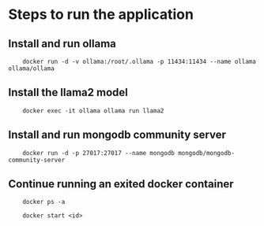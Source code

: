 # Steps to run the application

## Install and run ollama

        docker run -d -v ollama:/root/.ollama -p 11434:11434 --name ollama ollama/ollama

## Install the llama2 model

        docker exec -it ollama ollama run llama2

## Install and run mongodb community server

        docker run -d -p 27017:27017 --name mongodb mongodb/mongodb-community-server

## Continue running an exited docker container

        docker ps -a

        docker start <id>
